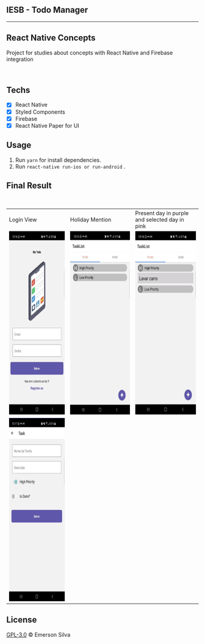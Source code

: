 ## IESB - Todo Manager

<hr>

## React Native Concepts

Project for studies about concepts with React Native and Firebase integration

<br />

## Techs

- [x] React Native
- [x] Styled Components
- [x] Firebase
- [x] React Native Paper for UI

## Usage

1. Run `yarn` for install dependencies.<br />
1. Run `react-native run-ios or run-android` .<br />

## Final Result

<br />

<table cellspacing="0">
  <tr>
    <td>Login View</td>
    <td>Holiday Mention</td>
    <td>Present day in purple and selected day in pink</td>
  </tr>
  <tr>
    <td><img src="login.png" width=300 height=480></td>
    <td><img src="empty-tasks.png" width=300 height=480></td>
    <td><img src="view-home.png" width=300 height=480></td>
  </tr>
    <tr>
    <td><img src="task.png" width=300 height=480></td>
    </tr>
 </table>



## License

[GPL-3.0](emersonjds@fsf.com) © Emerson Silva
